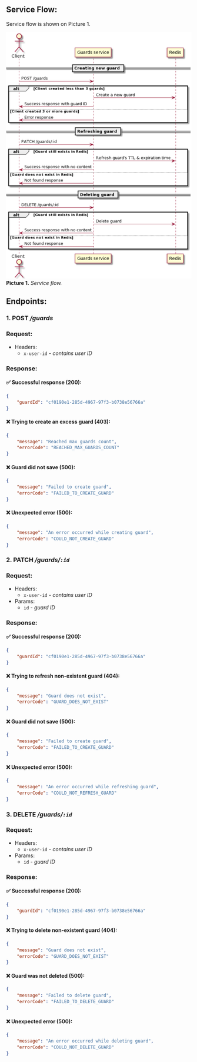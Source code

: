 ## Service Flow:

Service flow is shown on Picture 1.

![Service flow](img/flow-diagram.png)
**Picture 1.** *Service flow.*


## Endpoints:

### 1. POST */guards*

### Request:
- Headers:
    - `x-user-id` - *contains user ID*

### Response:

#### :white_check_mark: Successful response (200):
```JSON
{
    "guardId": "cf0190e1-285d-4967-97f3-b0738e56766a"
}
```

#### :x: Trying to create an excess guard (403):
```JSON
{
    "message": "Reached max guards count",
    "errorCode": "REACHED_MAX_GUARDS_COUNT"
}
 ```

#### :x: Guard did not save (500):
```JSON
{
    "message": "Failed to create guard",
    "errorCode": "FAILED_TO_CREATE_GUARD"
}
 ```

#### :x: Unexpected error (500):
```JSON
{
    "message": "An error occurred while creating guard",
    "errorCode": "COULD_NOT_CREATE_GUARD"
}
 ```



### 2. PATCH */guards/`:id`*

### Request:
- Headers:
    - `x-user-id` - *contains user ID*
- Params:
    - `id` - *guard ID*

### Response:

#### :white_check_mark: Successful response (200):
```JSON
{
    "guardId": "cf0190e1-285d-4967-97f3-b0738e56766a"
}
```

#### :x: Trying to refresh non-existent guard (404):
```JSON
{
    "message": "Guard does not exist",
    "errorCode": "GUARD_DOES_NOT_EXIST"
}
 ```

#### :x: Guard did not save (500):
```JSON
{
    "message": "Failed to create guard",
    "errorCode": "FAILED_TO_CREATE_GUARD"
}
 ```

#### :x: Unexpected error (500):
```JSON
{
    "message": "An error occurred while refreshing guard",
    "errorCode": "COULD_NOT_REFRESH_GUARD"
}
 ```



### 3. DELETE */guards/`:id`*

### Request:
- Headers:
    - `x-user-id` - *contains user ID*
- Params:
    - `id` - *guard ID*

### Response:

#### :white_check_mark: Successful response (200):
```JSON
{
    "guardId": "cf0190e1-285d-4967-97f3-b0738e56766a"
}
```

#### :x: Trying to delete non-existent guard (404):
```JSON
{
    "message": "Guard does not exist",
    "errorCode": "GUARD_DOES_NOT_EXIST"
}
 ```

#### :x: Guard was not deleted (500):
```JSON
{
    "message": "Failed to delete guard",
    "errorCode": "FAILED_TO_DELETE_GUARD"
}
 ```

#### :x: Unexpected error (500):
```JSON
{
    "message": "An error occurred while deleting guard",
    "errorCode": "COULD_NOT_DELETE_GUARD"
}
 ```

